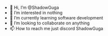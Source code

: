 - 👋 Hi, I’m @ShadowGuga
- 👀 I’m interested in nothing 
- 🌱 I’m currently learning software development
- 💞️ I’m looking to collaborate on anything
- 📫 How to reach me just discord ShadowGuga

<!---
ShadowGuga/ShadowGuga is a ✨ special ✨ repository because its `README.md` (this file) appears on your GitHub profile.
You can click the Preview link to take a look at your changes.
--->

